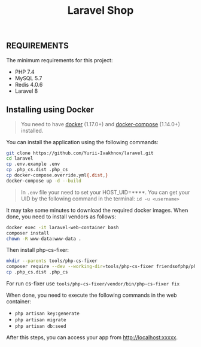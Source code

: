 <p align="center">
    <h1 align="center">Laravel Shop</h1>
    <br>
</p>

REQUIREMENTS
------------

The minimum requirements for this project:

- PHP 7.4
- MySQL 5.7
- Redis 4.0.6
- Laravel 8

Installing using Docker
-----------------------

> You need to have [docker](http://www.docker.com) (1.17.0+) and
[docker-compose](https://docs.docker.com/compose/install/) (1.14.0+) installed.

You can install the application using the following commands:

```sh
git clone https://github.com/Yurii-Ivakhnov/laravel.git 
cd laravel
cp .env.example .env
cp .php_cs.dist .php_cs
cp docker-compose.override.yml{.dist,}
docker-compose up -d --build
```

> In `.env` file your need to set your HOST_UID=****.
> You can get your UID by the following command in the terminal: `id -u <username>`


It may take some minutes to download the required docker images. When
done, you need to install vendors as follows:

```sh
docker exec -it laravel-web-container bash
composer install
chown -R www-data:www-data .
```
Then install php-cs-fixer:
```sh
mkdir --parents tools/php-cs-fixer
composer require --dev --working-dir=tools/php-cs-fixer friendsofphp/php-cs-fixer
cp .php_cs.dist .php_cs
```
For run cs-fixer use `tools/php-cs-fixer/vendor/bin/php-cs-fixer fix`

When done, you need to execute the following commands in the web container:
- `php artisan key:generate`
- `php artisan migrate`
- `php artisan db:seed`

After this steps, you can access your app from [http://localhost:xxxxx](http://localhost:xxxxx).

